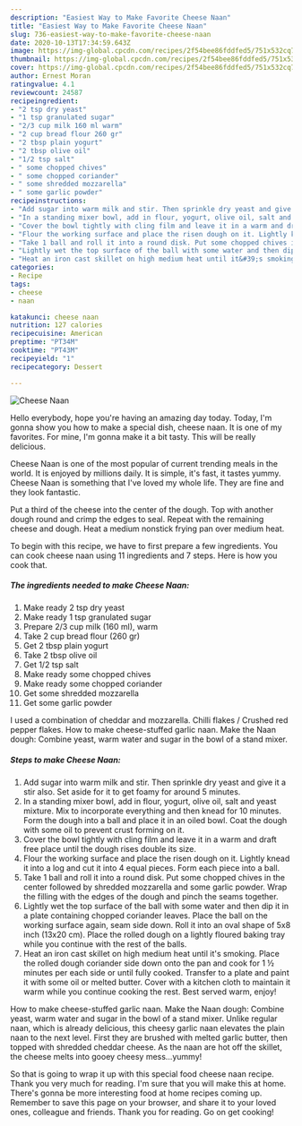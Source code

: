 ```yaml
---
description: "Easiest Way to Make Favorite Cheese Naan"
title: "Easiest Way to Make Favorite Cheese Naan"
slug: 736-easiest-way-to-make-favorite-cheese-naan
date: 2020-10-13T17:34:59.643Z
image: https://img-global.cpcdn.com/recipes/2f54bee86fddfed5/751x532cq70/cheese-naan-recipe-main-photo.jpg
thumbnail: https://img-global.cpcdn.com/recipes/2f54bee86fddfed5/751x532cq70/cheese-naan-recipe-main-photo.jpg
cover: https://img-global.cpcdn.com/recipes/2f54bee86fddfed5/751x532cq70/cheese-naan-recipe-main-photo.jpg
author: Ernest Moran
ratingvalue: 4.1
reviewcount: 24587
recipeingredient:
- "2 tsp dry yeast"
- "1 tsp granulated sugar"
- "2/3 cup milk 160 ml warm"
- "2 cup bread flour 260 gr"
- "2 tbsp plain yogurt"
- "2 tbsp olive oil"
- "1/2 tsp salt"
- " some chopped chives"
- " some chopped coriander"
- " some shredded mozzarella"
- " some garlic powder"
recipeinstructions:
- "Add sugar into warm milk and stir. Then sprinkle dry yeast and give it a stir also. Set aside for it to get foamy for around 5 minutes."
- "In a standing mixer bowl, add in flour, yogurt, olive oil, salt and yeast mixture. Mix to incorporate everything and then knead for 10 minutes. Form the dough into a ball and place it in an oiled bowl. Coat the dough with some oil to prevent crust forming on it."
- "Cover the bowl tightly with cling film and leave it in a warm and draft free place until the dough rises double its size."
- "Flour the working surface and place the risen dough on it. Lightly knead it into a log and cut it into 4 equal pieces. Form each piece into a ball."
- "Take 1 ball and roll it into a round disk. Put some chopped chives in the center followed by shredded mozzarella and some garlic powder. Wrap the filling with the edges of the dough and pinch the seams together."
- "Lightly wet the top surface of the ball with some water and then dip it in a plate containing chopped coriander leaves. Place the ball on the working surface again, seam side down. Roll it into an oval shape of 5x8 inch (13x20 cm). Place the rolled dough on a lightly floured baking tray while you continue with the rest of the balls."
- "Heat an iron cast skillet on high medium heat until it&#39;s smoking. Place the rolled dough coriander side down onto the pan and cook for 1 ½ minutes per each side or until fully cooked. Transfer to a plate and paint it with some oil or melted butter. Cover with a kitchen cloth to maintain it warm while you continue cooking the rest. Best served warm, enjoy!"
categories:
- Recipe
tags:
- cheese
- naan

katakunci: cheese naan 
nutrition: 127 calories
recipecuisine: American
preptime: "PT34M"
cooktime: "PT43M"
recipeyield: "1"
recipecategory: Dessert

---
```



![Cheese Naan](https://img-global.cpcdn.com/recipes/2f54bee86fddfed5/751x532cq70/cheese-naan-recipe-main-photo.jpg)

Hello everybody, hope you're having an amazing day today. Today, I'm gonna show you how to make a special dish, cheese naan. It is one of my favorites. For mine, I'm gonna make it a bit tasty. This will be really delicious.

Cheese Naan is one of the most popular of current trending meals in the world. It is enjoyed by millions daily. It is simple, it's fast, it tastes yummy. Cheese Naan is something that I've loved my whole life. They are fine and they look fantastic.

Put a third of the cheese into the center of the dough. Top with another dough round and crimp the edges to seal. Repeat with the remaining cheese and dough. Heat a medium nonstick frying pan over medium heat.


To begin with this recipe, we have to first prepare a few ingredients. You can cook cheese naan using 11 ingredients and 7 steps. Here is how you cook that.

<!--inarticleads1-->

##### The ingredients needed to make Cheese Naan:

1. Make ready 2 tsp dry yeast
1. Make ready 1 tsp granulated sugar
1. Prepare 2/3 cup milk (160 ml), warm
1. Take 2 cup bread flour (260 gr)
1. Get 2 tbsp plain yogurt
1. Take 2 tbsp olive oil
1. Get 1/2 tsp salt
1. Make ready  some chopped chives
1. Make ready  some chopped coriander
1. Get  some shredded mozzarella
1. Get  some garlic powder


I used a combination of cheddar and mozzarella. Chilli flakes / Crushed red pepper flakes. How to make cheese-stuffed garlic naan. Make the Naan dough: Combine yeast, warm water and sugar in the bowl of a stand mixer. 

<!--inarticleads2-->

##### Steps to make Cheese Naan:

1. Add sugar into warm milk and stir. Then sprinkle dry yeast and give it a stir also. Set aside for it to get foamy for around 5 minutes.
1. In a standing mixer bowl, add in flour, yogurt, olive oil, salt and yeast mixture. Mix to incorporate everything and then knead for 10 minutes. Form the dough into a ball and place it in an oiled bowl. Coat the dough with some oil to prevent crust forming on it.
1. Cover the bowl tightly with cling film and leave it in a warm and draft free place until the dough rises double its size.
1. Flour the working surface and place the risen dough on it. Lightly knead it into a log and cut it into 4 equal pieces. Form each piece into a ball.
1. Take 1 ball and roll it into a round disk. Put some chopped chives in the center followed by shredded mozzarella and some garlic powder. Wrap the filling with the edges of the dough and pinch the seams together.
1. Lightly wet the top surface of the ball with some water and then dip it in a plate containing chopped coriander leaves. Place the ball on the working surface again, seam side down. Roll it into an oval shape of 5x8 inch (13x20 cm). Place the rolled dough on a lightly floured baking tray while you continue with the rest of the balls.
1. Heat an iron cast skillet on high medium heat until it&#39;s smoking. Place the rolled dough coriander side down onto the pan and cook for 1 ½ minutes per each side or until fully cooked. Transfer to a plate and paint it with some oil or melted butter. Cover with a kitchen cloth to maintain it warm while you continue cooking the rest. Best served warm, enjoy!


How to make cheese-stuffed garlic naan. Make the Naan dough: Combine yeast, warm water and sugar in the bowl of a stand mixer. Unlike regular naan, which is already delicious, this cheesy garlic naan elevates the plain naan to the next level. First they are brushed with melted garlic butter, then topped with shredded cheddar cheese. As the naan are hot off the skillet, the cheese melts into gooey cheesy mess…yummy! 

So that is going to wrap it up with this special food cheese naan recipe. Thank you very much for reading. I'm sure that you will make this at home. There's gonna be more interesting food at home recipes coming up. Remember to save this page on your browser, and share it to your loved ones, colleague and friends. Thank you for reading. Go on get cooking!

